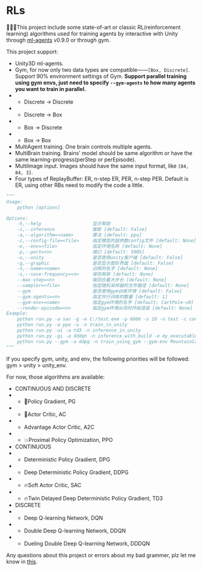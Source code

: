 # RLs

:evergreen_tree::evergreen_tree::evergreen_tree:This project include some state-of-art or classic RL(reinforcement learning) algorithms used for training agents by interactive with Unity through [ml-agents](https://github.com/Unity-Technologies/ml-agents/tree/0.9.0) v0.9.0 or through gym.

This project support:
- Unity3D ml-agents.
- Gym, for now only two data types are compatible——`[Box, Discrete]`. Support 90% environment settings of Gym. **Support parallel training using gym envs, just need to specify `--gym-agents` to how many agents you want to train in parallel.**
- - Discrete -> Discrete
- - Discrete -> Box
- - Box -> Discrete
- - Box -> Box
- MultiAgent training. One brain controls multiple agents.
- MultiBrain training. Brains' model should be same algorithm or have the same learning-progress(perStep or perEpisode).
- MultiImage input. Images should have the same input format, like `[84, 84, 3]`.
- Four types of ReplayBuffer: ER, n-step ER, PER, n-step PER. Default is ER, using other RBs need to modify the code a little.

```python
"""
Usage:
    python [options]

Options:
    -h,--help                   显示帮助
    -i,--inference              推断 [default: False]
    -a,--algorithm=<name>       算法 [default: ppo]
    -c,--config-file=<file>     指定模型的超参数config文件 [default: None]
    -e,--env=<file>             指定环境名称 [default: None]
    -p,--port=<n>               端口 [default: 5005]
    -u,--unity                  是否使用unity客户端 [default: False]
    -g,--graphic                是否显示图形界面 [default: False]
    -n,--name=<name>            训练的名字 [default: None]
    -s,--save-frequency=<n>     保存频率 [default: None]
    --max-step=<n>              每回合最大步长 [default: None]
    --sampler=<file>            指定随机采样器的文件路径 [default: None]
    --gym                       是否使用gym训练环境 [default: False]
    --gym-agents=<n>            指定并行训练的数量 [default: 1]
    --gym-env=<name>            指定gym环境的名字 [default: CartPole-v0]
    --render-episode=<n>        指定gym环境从何时开始渲染 [default: None]
Example:
    python run.py -a sac -g -e C:/test.exe -p 6666 -s 10 -n test -c config.yaml --max-step 1000 --sampler C:/test_sampler.yaml
    python run.py -a ppo -u -n train_in_unity
    python run.py -ui -a td3 -n inference_in_unity
    python run.py -gi -a dddqn -n inference_with_build -e my_executable_file.exe
    python run.py --gym -a ddpg -n train_using_gym --gym-env MountainCar-v0 --render-episode 1000 --gym-agents 4
"""
```

If you specify gym, unity, and env, the following priorities will be followed: gym > unity > unity_env.

For now, those algorithms are available:
- CONTINUOUS AND DISCRETE
- - :bug:Policy Gradient, PG
- - :bug:Actor Critic, AC
- - Advantage Actor Critic, A2C
- - :boom:Proximal Policy Optimization, PPO
- CONTINUOUS
- - Deterministic Policy Gradient, DPG
- - Deep Deterministic Policy Gradient, DDPG
- - :fire:Soft Actor Critic, SAC​​
- - :fire:Twin Delayed Deep Deterministic Policy Gradient, TD3
- DISCRETE
- - Deep Q-learning Network, DQN
- - Double Deep Q-learning Network, DDQN
- - Dueling Double Deep Q-learning Network, DDDQN

Any questions about this project or errors about my bad grammer, plz let me know in [this](https://github.com/StepNeverStop/RLs/issues/new).